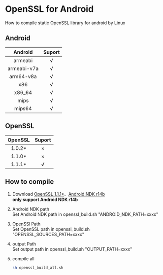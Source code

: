 # OpenSSL for Android
How to compile static OpenSSL library for android by Linux

## Android
| Android | Suport |
| :-: | :-: |
| armeabi | √ |
| armeabi-v7a | √ |
| arm64-v8a | √ |
| x86 | √ |
| x86_64 | √ |
| mips | √ |
| mips64 | √ |

## OpenSSL
| OpenSSL | Suport |
| :-: | :-: |
| 1.0.2* | × |
| 1.1.0* | × |
| 1.1.1* | √ |

## How to compile
1. Download [OpenSSL 1.1.1*](https://www.openssl.org/source/)、[Android NDK r14b](https://developer.android.google.cn/ndk/downloads/index.html)  
**only support Android NDK r14b**  

2. Android NDK path  
Set Android NDK path in openssl_build.sh "ANDROID_NDK_PATH=xxxx"

3. OpenSSl Path  
Set OpenSSL path in openssl_build.sh "OPENSSL_SOURCES_PATH=xxxx"

4. output Path  
Set output path in openssl_build.sh "OUTPUT_PATH=xxxx"

5. compile all  
    ```bash
    sh openssl_build_all.sh
    ```
